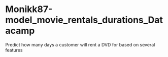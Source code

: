 # Monikk87-model_movie_rentals_durations_Datacamp
Predict how many days a customer will rent a DVD for based on several features

